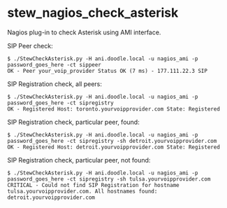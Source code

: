 # stew_nagios_check_asterisk
Nagios plug-in to check Asterisk using AMI interface.

SIP Peer check:
```
$ ./StewCheckAsterisk.py -H ani.doodle.local -u nagios_ami -p password_goes_here -ct sippeer
OK - Peer your_voip_provider Status OK (7 ms) - 177.111.22.3 SIP
```

SIP Registration check, all peers:
```
$ ./StewCheckAsterisk.py -H ani.doodle.local -u nagios_ami -p password_goes_here -ct sipregistry
OK - Registered Host: toronto.yourvoipprovider.com State: Registered
```

SIP Registration check, particular peer, found:
```
$ ./StewCheckAsterisk.py -H ani.doodle.local -u nagios_ami -p password_goes_here -ct sipregistry -sh detroit.yourvoipprovider.com
OK - Registered Host: detroit.yourvoipprovider.com State: Registered
```

SIP Registration check, particular peer, not found:
```
$ ./StewCheckAsterisk.py -H ani.doodle.local -u nagios_ami -p password_goes_here -ct sipregistry -sh tulsa.yourvoipprovider.com
CRITICAL - Could not find SIP Registration for hostname tulsa.yourvoipprovider.com. All hostnames found:  detroit.yourvoipprovider.com
```
